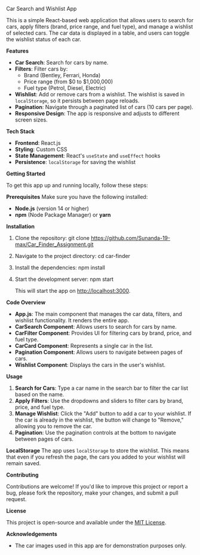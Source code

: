 Car Search and Wishlist App

This is a simple React-based web application that allows users to search for cars, apply filters (brand, price range, and fuel type), and manage a wishlist of selected cars. The car data is displayed in a table, and users can toggle the wishlist status of each car.

**Features**
- **Car Search**: Search for cars by name.
- **Filters**: Filter cars by:
  - Brand (Bentley, Ferrari, Honda)
  - Price range (from $0 to $1,000,000)
  - Fuel type (Petrol, Diesel, Electric)
- **Wishlist**: Add or remove cars from a wishlist. The wishlist is saved in `localStorage`, so it persists between page reloads.
- **Pagination**: Navigate through a paginated list of cars (10 cars per page).
- **Responsive Design**: The app is responsive and adjusts to different screen sizes.

**Tech Stack**
- **Frontend**: React.js
- **Styling**: Custom CSS
- **State Management**: React's `useState` and `useEffect` hooks
- **Persistence**: `localStorage` for saving the wishlist

**Getting Started**

To get this app up and running locally, follow these steps:

**Prerequisites**
Make sure you have the following installed:
- **Node.js** (version 14 or higher)
- **npm** (Node Package Manager) or **yarn**

**Installation**

1. Clone the repository:
   git clone https://github.com/Sunanda-19-max/Car_Finder_Assignment.git
  

2. Navigate to the project directory:
   cd car-finder

3. Install the dependencies:
   npm install

4. Start the development server:
   npm start

   This will start the app on [http://localhost:3000](http://localhost:3000).

**Code Overview**

- **App.js**: The main component that manages the car data, filters, and wishlist functionality. It renders the entire app.
- **CarSearch Component**: Allows users to search for cars by name.
- **CarFilter Component**: Provides UI for filtering cars by brand, price, and fuel type.
- **CarCard Component**: Represents a single car in the list.
- **Pagination Component**: Allows users to navigate between pages of cars.
- **Wishlist Component**: Displays the cars in the user's wishlist.

**Usage**

1. **Search for Cars**: Type a car name in the search bar to filter the car list based on the name.
2. **Apply Filters**: Use the dropdowns and sliders to filter cars by brand, price, and fuel type.
3. **Manage Wishlist**: Click the "Add" button to add a car to your wishlist. If the car is already in the wishlist, the button will change to "Remove," allowing you to remove the car.
4. **Pagination**: Use the pagination controls at the bottom to navigate between pages of cars.

**LocalStorage**
The app uses `localStorage` to store the wishlist. This means that even if you refresh the page, the cars you added to your wishlist will remain saved.

**Contributing**

Contributions are welcome! If you'd like to improve this project or report a bug, please fork the repository, make your changes, and submit a pull request.

**License**

This project is open-source and available under the [MIT License](LICENSE).

**Acknowledgements**

- The car images used in this app are for demonstration purposes only.

